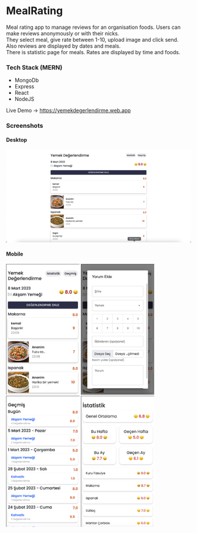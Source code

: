 # MealRating

Meal rating app to manage reviews for an organisation foods. Users can make reviews anonymously or with their nicks.<br>They select meal, give rate between 1-10, upload image and click send.<br> Also reviews are displayed by dates and meals.<br> There is statistic page for meals. Rates are displayed by time and foods. 

### Tech Stack (MERN)
- MongoDb<br>
- Express<br>
- React<br>
- NodeJS<br>

Live Demo -> https://yemekdegerlendirme.web.app
### Screenshots

#### Desktop
<img src="frontend/images/desktop_1.png" alt="ss1">

#### Mobile
<img src="frontend/images/mobile_1.png" width="200px" alt="ss1"> <img src="frontend/images/mobile_2.png" width="200px" alt="ss1"> <img src="frontend/images/mobile_3.png" width="200px" alt="ss1"> <img src="frontend/images/mobile_4.png" width="200px" alt="ss1">
